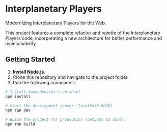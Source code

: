 # Interplanetary Players

Modernizing Interplanetary Players for the Web.

This project features a complete refactor and rewrite of the Interplanetary Players code, incorporating a new architecture for better performance and maintainability.

## Getting Started

1. **Install [Node.js](https://nodejs.org/en/download/).**
2. Clone this repository and navigate to the project folder.
3. Run the following commands:

```bash
# Install dependencies (run once)
npm install

# Start the development server (localhost:8080)
npm run dev

# Build the project for production (outputs to dist/)
npm run build
```
